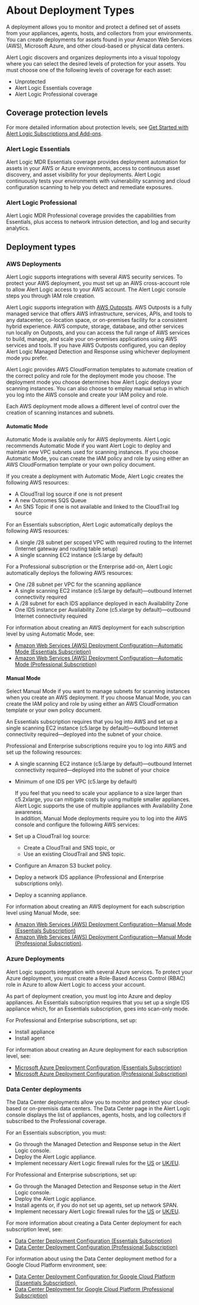 # About  Deployment Types

A deployment allows you to monitor and protect a defined set of assets from your appliances, agents, hosts, and collectors from your environments. You can create deployments for assets found in your Amazon Web Services (AWS), Microsoft Azure, and other cloud-based or physical data centers.

Alert Logic discovers and organizes deployments into a visual topology where you can select the desired levels of protection for your assets. You must choose one of the following levels of coverage for each asset:

* Unprotected
* Alert Logic Essentials coverage
* Alert Logic Professional coverage

## Coverage protection levels

For more detailed information about protection levels, see [Get Started with Alert Logic   Subscriptions and Add-ons](subscriptions-addons.md).

### Alert Logic Essentials

Alert Logic MDR Essentials coverage provides deployment automation for assets in your AWS or Azure environments, access to continuous asset discovery, and asset visibility for your deployments. Alert Logic continuously tests your environments with vulnerability scanning and cloud configuration scanning to help you detect and remediate exposures.

### Alert Logic Professional

Alert Logic MDR Professional coverage provides the capabilities from Essentials, plus access to network intrusion detection, and log and security analytics.

## Deployment types

### AWS Deployments

Alert Logic supports integrations with several AWS security services. To protect your AWS deployment, you must set up an AWS cross-account role to allow Alert Logic access to your AWS account. The Alert Logic console steps you through IAM role creation.

Alert Logic supports integration with [AWS Outposts](https://aws.amazon.com/outposts/). AWS Outposts is a fully managed service that offers AWS infrastructure, services, APIs, and tools to any datacenter, co-location space, or on-premises facility for a consistent hybrid experience. AWS compute, storage, database, and other services run locally on Outposts, and you can access the full range of AWS services to build, manage, and scale your on-premises applications using AWS services and tools. If you have AWS Outposts configured, you can deploy Alert Logic Managed Detection and Response using whichever deployment mode you prefer.

Alert Logic provides AWS CloudFormation templates to automate creation of the correct policy and role for the deployment mode you choose. The deployment mode you choose determines how Alert Logic deploys your scanning instances. You can also choose to employ manual setup in which you log into the AWS console and create your IAM policy and role.

Each AWS deployment mode allows a different level of control over the creation of scanning instances and subnets.

#### Automatic Mode

Automatic Mode is available only for AWS deployments. Alert Logic recommends  Automatic Mode  if you want Alert Logic to deploy and maintain new VPC subnets used for scanning instances. If you choose Automatic Mode, you can create the IAM policy and role by using either an AWS CloudFormation template or your own policy document.

If you create a deployment with Automatic Mode, Alert Logic creates the following AWS resources:

* A CloudTrail log source if one is not present
* A new Outcomes SQS Queue
* An SNS Topic if one is not available and linked to the CloudTrail log source

For an Essentials subscription, Alert Logic automatically deploys the following AWS resources:

* A single /28 subnet per scoped VPC with required routing to the Internet (Internet gateway and routing table setup)
* A single scanning EC2 instance (c5.large by default)

For a Professional subscription or the Enterprise add-on, Alert Logic automatically deploys the following AWS resources:

* One /28 subnet per VPC for the scanning appliance
* A single scanning EC2 instance (c5.large by default)—outbound Internet connectivity required
* A /28 subnet for each IDS appliance deployed in each Availability Zone
* One IDS instance per Availability Zone (c5.xlarge by default)—outbound Internet connectivity required

For information about creating an AWS deployment for each subscription level by using Automatic Mode, see:

* [Amazon Web Services (AWS) Deployment Configuration—Automatic Mode (Essentials Subscription)](../deploy/aws-auto-essentials.md)
* [Amazon Web Services (AWS) Deployment Configuration—Automatic Mode (Professional Subscription)](../deploy/aws-auto-pro-ent.md)

#### Manual Mode

Select Manual Mode if you want to manage subnets for scanning instances when you create an AWS deployment. If you choose Manual Mode, you can create the IAM policy and role by using either an AWS CloudFormation template or your own policy document.

An Essentials subscription requires that you log into AWS and set up a  single scanning EC2 instance (c5.large by default)—outbound Internet connectivity required—deployed into the subnet of your choice.

Professional and Enterprise subscriptions require you to log into AWS and set up the following resources:

* A single scanning EC2 instance (c5.large by default)—outbound Internet connectivity required—deployed into the subnet of your choice
* Minimum of one IDS per VPC (c5.large by default)

    If you feel that you need to scale your appliance to a size larger than c5.2xlarge, you can mitigate costs by using multiple smaller appliances.  Alert Logic supports the use of multiple appliances with Availability Zone awareness.     
In addition, Manual Mode deployments require you to log into the AWS console and configure the following AWS services:

* Set up a CloudTrail log source:
   * Create a CloudTrail and SNS topic, or
   * Use an existing CloudTrail and SNS topic.
* Configure an Amazon S3 bucket policy.
* Deploy a network IDS appliance (Professional and Enterprise subscriptions only).
* Deploy a scanning appliance.

For information about creating an AWS deployment for each subscription level using Manual Mode, see:

* [Amazon Web Services (AWS) Deployment Configuration—Manual Mode (Essentials Subscription)](../deploy/aws-manual-essentials.md)
* [Amazon Web Services (AWS) Deployment Configuration—Manual Mode  (Professional Subscription)](../deploy/aws-manual-pro-ent.md).

### Azure Deployments

Alert Logic supports integration with several Azure services. To protect your Azure deployment, you must create a Role-Based Access Control (RBAC) role in Azure to allow Alert Logic to access your account.

As part of deployment creation, you must log into Azure and deploy appliances. An Essentials subscription requires that you set up a single IDS appliance which, for an  Essentials subscription, goes into scan-only mode.

For Professional and Enterprise subscriptions, set up:

* Install appliance
* Install agent

For information about creating an Azure deployment for each subscription level, see:

* [Microsoft Azure Deployment Configuration (Essentials Subscription)](../deploy/azure-essentials.md)
* [Microsoft Azure Deployment Configuration (Professional Subscription)](../deploy/azure-pro-ent.md)

### Data Center deployments

The Data Center deployments allow you to monitor and protect your cloud-based or on-premisis data centers. The Data Center page in the Alert Logic console displays the list of appliances, agents, hosts, and log collectors if subscribed to the Professional  coverage.

For an Essentials subscription, you must:

* Go through the Managed Detection and Response setup in the Alert Logic console.
* Deploy the Alert Logic appliance.
* Implement necessary Alert Logic firewall rules for the [US](../requirements/us-firewall-rules.md) or [UK/EU](../requirements/uk-eu-firewall-rules.md).

For Professional and Enterprise subscriptions, set up:

* Go through the Managed Detection and Response setup in the Alert Logic console.
* Deploy the Alert Logic appliance.
* Install agents or, if you do not set up agents, set up network SPAN.
* Implement necessary Alert Logic firewall rules for the [US](../requirements/us-firewall-rules.md) or [UK/EU](../requirements/uk-eu-firewall-rules.md).

For more information about creating a Data Center deployment for each subscription level, see:

* [Data Center Deployment Configuration (Essentials Subscription)](../deploy/data-center-essentials.md)
* [Data Center Deployment Configuration (Professional Subscription)](../deploy/data-center-pro-ent.md)

For information about using the Data Center deployment method for a Google Cloud Platform environment, see:

* [Data Center Deployment Configuration for Google Cloud Platform (Essentials Subscription) ](../deploy/google-cloud-essentials.md)
* [Data Center Deployment for Google Cloud Platform (Professional Subscription)](../deploy/google-cloud-pro-ent.md)

